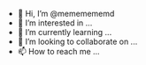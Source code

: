 - 👋 Hi, I’m @mememememd
- 👀 I’m interested in ...
- 🌱 I’m currently learning ...
- 💞️ I’m looking to collaborate on ...
- 📫 How to reach me ...

<!---
mememememd/mememememd is a ✨ special ✨ repository because its `README.md` (this file) appears on your GitHub profile.
You can click the Preview link to take a look at your changes.
--->

